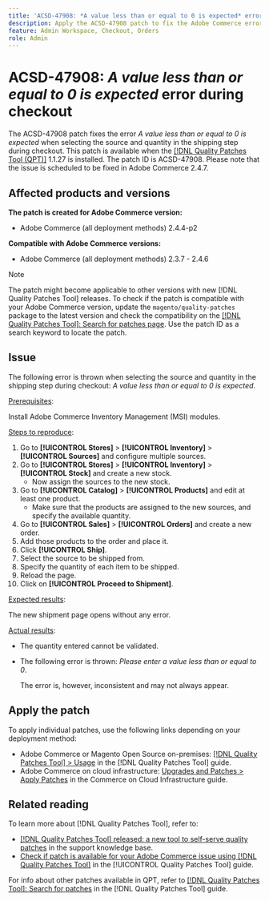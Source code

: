 ```yaml
---
title: 'ACSD-47908: *A value less than or equal to 0 is expected* error during checkout'
description: Apply the ACSD-47908 patch to fix the Adobe Commerce error *A value less than or equal to 0 is expected* when selecting the source and quantity on the shipping step during checkout.
feature: Admin Workspace, Checkout, Orders
role: Admin
---
```

# ACSD-47908: *A value less than or equal to 0 is expected* error during checkout

The ACSD-47908 patch fixes the error *A value less than or equal to 0 is expected* when selecting the source and quantity in the shipping step during checkout. This patch is available when the [[!DNL Quality Patches Tool (QPT)]](https://experienceleague.adobe.com/en/docs/commerce-knowledge-base/kb/announcements/commerce-announcements/magento-quality-patches-released-new-tool-to-self-serve-quality-patches) 1.1.27 is installed. The patch ID is ACSD-47908. Please note that the issue is scheduled to be fixed in Adobe Commerce 2.4.7.

## Affected products and versions

**The patch is created for Adobe Commerce version:**

* Adobe Commerce (all deployment methods) 2.4.4-p2

**Compatible with Adobe Commerce versions:**

* Adobe Commerce (all deployment methods) 2.3.7 - 2.4.6

>[!NOTE]
>
>The patch might become applicable to other versions with new [!DNL Quality Patches Tool] releases. To check if the patch is compatible with your Adobe Commerce version, update the `magento/quality-patches` package to the latest version and check the compatibility on the [[!DNL Quality Patches Tool]: Search for patches page](https://experienceleague.adobe.com/tools/commerce-quality-patches/index.html). Use the patch ID as a search keyword to locate the patch.

## Issue

The following error is thrown when selecting the source and quantity in the shipping step during checkout: *A value less than or equal to 0 is expected*.

<u>Prerequisites</u>:

Install Adobe Commerce Inventory Management (MSI) modules.

<u>Steps to reproduce</u>:

1. Go to **[!UICONTROL Stores]** > **[!UICONTROL Inventory]** > **[!UICONTROL Sources]** and configure multiple sources.
1. Go to **[!UICONTROL Stores]** > **[!UICONTROL Inventory]** > **[!UICONTROL Stock]** and create a new stock. 
    * Now assign the sources to the new stock.
1. Go to **[!UICONTROL Catalog]** > **[!UICONTROL Products]** and edit at least one product. 
    * Make sure that the products are assigned to the new sources, and specify the available quantity.
1. Go to **[!UICONTROL Sales]** > **[!UICONTROL Orders]** and create a new order.
1. Add those products to the order and place it.
1. Click **[!UICONTROL Ship]**.
1. Select the source to be shipped from.
1. Specify the quantity of each item to be shipped.
1. Reload the page.
1. Click on **[!UICONTROL Proceed to Shipment]**.

<u>Expected results</u>:

The new shipment page opens without any error.

<u>Actual results</u>:

* The quantity entered cannot be validated.
* The following error is thrown: *Please enter a value less than or equal to 0*.

  The error is, however, inconsistent and may not always appear.

## Apply the patch

To apply individual patches, use the following links depending on your deployment method:

* Adobe Commerce or Magento Open Source on-premises: [[!DNL Quality Patches Tool] > Usage](https://experienceleague.adobe.com/docs/commerce-operations/tools/quality-patches-tool/usage.html) in the [!DNL Quality Patches Tool] guide.
* Adobe Commerce on cloud infrastructure: [Upgrades and Patches > Apply Patches](https://experienceleague.adobe.com/docs/commerce-cloud-service/user-guide/develop/upgrade/apply-patches.html) in the Commerce on Cloud Infrastructure guide.

## Related reading

To learn more about [!DNL Quality Patches Tool], refer to:

* [[!DNL Quality Patches Tool] released: a new tool to self-serve quality patches](https://experienceleague.adobe.com/en/docs/commerce-knowledge-base/kb/announcements/commerce-announcements/magento-quality-patches-released-new-tool-to-self-serve-quality-patches) in the support knowledge base.
* [Check if patch is available for your Adobe Commerce issue using [!DNL Quality Patches Tool]](/help/tools/quality-patches-tool/patches-available-in-qpt/check-patch-for-magento-issue-with-magento-quality-patches.md) in the [!UICONTROL Quality Patches Tool] guide.


For info about other patches available in QPT, refer to [[!DNL Quality Patches Tool]: Search for patches](https://experienceleague.adobe.com/tools/commerce-quality-patches/index.html) in the [!DNL Quality Patches Tool] guide.
